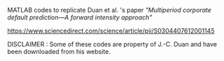 MATLAB codes to replicate Duan et al. 's paper _"Multiperiod corporate default prediction—A forward intensity approach"_

https://www.sciencedirect.com/science/article/pii/S0304407612001145

DISCLAIMER : Some of these codes are property of J.-C. Duan and have been downloaded from his website.
